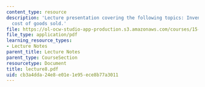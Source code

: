 ```yaml
---
content_type: resource
description: 'Lecture presentation covering the following topics: Inventory and the
  cost of goods sold.'
file: https://ol-ocw-studio-app-production.s3.amazonaws.com/courses/15-501-introduction-to-financial-and-managerial-accounting-spring-2004/cb3a4dda24e8e01e1e95ece8b77a3011_lecture8.pdf
file_type: application/pdf
learning_resource_types:
- Lecture Notes
parent_title: Lecture Notes
parent_type: CourseSection
resourcetype: Document
title: lecture8.pdf
uid: cb3a4dda-24e8-e01e-1e95-ece8b77a3011
---
```

